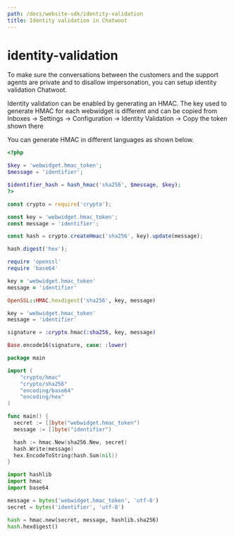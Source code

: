 ```yaml
---
path: /docs/website-sdk/identity-validation
title: Identity validation in Chatwoot
---
```


# identity-validation

To make sure the conversations between the customers and the support agents are private and to disallow impersonation, you can setup identity validation Chatwoot.

Identity validation can be enabled by generating an HMAC. The key used to generate HMAC for each webwidget is different and can be copied from Inboxes -&gt; Settings -&gt; Configuration -&gt; Identity Validation -&gt; Copy the token shown there

You can generate HMAC in different languages as shown below.

```php
<?php

$key = 'webwidget.hmac_token';
$message = 'identifier';

$identifier_hash = hash_hmac('sha256', $message, $key);
?>
```

```javascript
const crypto = require('crypto');

const key = 'webwidget.hmac_token';
const message = 'identifier';

const hash = crypto.createHmac('sha256', key).update(message);

hash.digest('hex');
```

```ruby
require 'openssl'
require 'base64'

key = 'webwidget.hmac_token'
message = 'identifier'

OpenSSL::HMAC.hexdigest('sha256', key, message)
```

```elixir
key = 'webwidget.hmac_token'
message = 'identifier'

signature = :crypto.hmac(:sha256, key, message)

Base.encode16(signature, case: :lower)
```

```go
package main

import (
    "crypto/hmac"
    "crypto/sha256"
    "encoding/base64"
    "encoding/hex"
)

func main() {
  secret := []byte("webwidget.hmac_token")
  message := []byte("identifier")

  hash := hmac.New(sha256.New, secret)
  hash.Write(message)
  hex.EncodeToString(hash.Sum(nil))
}
```

```python
import hashlib
import hmac
import base64

message = bytes('webwidget.hmac_token', 'utf-8')
secret = bytes('identifier', 'utf-8')

hash = hmac.new(secret, message, hashlib.sha256)
hash.hexdigest()
```

